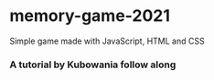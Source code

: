 # memory-game-2021
Simple game made with JavaScript, HTML and CSS

### A tutorial by Kubowania follow along
